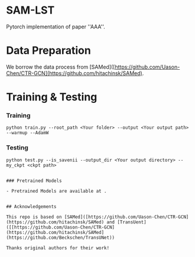 # SAM-LST

Pytorch implementation of paper ''AAA''.



# Data Preparation
We borrow the data process from [SAMed]([https://github.com/Uason-Chen/CTR-GCN](https://github.com/hitachinsk/SAMed).
# Training & Testing

### Training
```
python train.py --root_path <Your folder> --output <Your output path> --warmup --AdamW 
```
### Testing

```
python test.py --is_savenii --output_dir <Your output directory> --my_ckpt <ckpt path>
```

```

### Pretrained Models

- Pretrained Models are available at .


## Acknowledgements

This repo is based on [SAMed]([https://github.com/Uason-Chen/CTR-GCN](https://github.com/hitachinsk/SAMed) and [TransUent]([[https://github.com/Uason-Chen/CTR-GCN](https://github.com/hitachinsk/SAMed](https://github.com/Beckschen/TransUNet))

Thanks original authors for their work!
